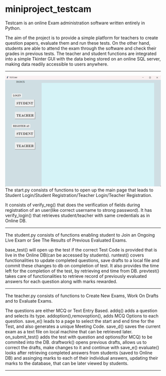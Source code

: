 # miniproject_testcam
Testcam is an online Exam administration software written entirely in Python.

The aim of the project is to provide a simple platform for teachers 
to create question papers, evaluate them and run these tests. On the other hand, students 
are able to attend the exam through the software and check their grades in previous tests.
The teacher and student functions are integrated into a simple Tkinter GUI with the data being stored
on an online SQL server, making data readily accessible to users anywhere.

*******************************************************************************************************************************************************
![Alt Text](images/1_landingpage.png)
The start.py consists of functions to open up the main page that leads to Student Login/Student Registration/Teacher Login/Teacher Registration.

It consists of verify_reg() that does the verification of fields during registration of an user(like correct username to strong password).
It has verify_login() that retrieves student/teacher with same credentials as in Online DB.

*******************************************************************************************************************************************************

The student.py consists of functions enabling student to Join an Ongoing Live Exam or See The Results of Previous Evaluated Exams.

base_test() will open up the test if the correct Test Code is provided that is live in the Online DB(can be accessed by students).
runtest() covers functionalities to update completed questions, save drafts to a local file and commit these changes to db on completion of test. It also provides the 
time left for the completion of the test, by retrieving end time from DB.
prevtest() takes care of functionalities to retrieve record of previously evaluated answers for each question along with marks rewarded.

*******************************************************************************************************************************************************

The teacher.py consists of functions to Create New Exams, Work On Drafts and to Evaluate Exams.

The questions are either MCQ or Text Entry Based.
addq() adds a question and selects its type.
addoption(),removoption(), adds MCQ Options to each question.
save_e() leads to a page to select the start and end time for the Test, and also generates a unique Meeting Code.
save_d() saves the current exam as a text file on local machine that can be retrieved later.
on_submit_test() adds the test with question and options(for MCQ) to be commited into the DB. 
draftwork() opens previous drafts, allows us to correct the drafts, make changes to it  and continue with save_e()
evaluate() looks after retrieving completed answers from students (saved to Online DB) and assinging marks to each of their individual answers, updating their
marks to the database, that can be later viewed by students.

*******************************************************************************************************************************************************
